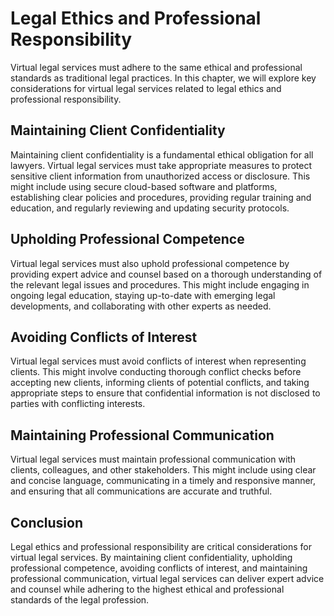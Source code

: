 # Legal Ethics and Professional Responsibility

Virtual legal services must adhere to the same ethical and professional standards as traditional legal practices. In this chapter, we will explore key considerations for virtual legal services related to legal ethics and professional responsibility.

Maintaining Client Confidentiality
----------------------------------

Maintaining client confidentiality is a fundamental ethical obligation for all lawyers. Virtual legal services must take appropriate measures to protect sensitive client information from unauthorized access or disclosure. This might include using secure cloud-based software and platforms, establishing clear policies and procedures, providing regular training and education, and regularly reviewing and updating security protocols.

Upholding Professional Competence
---------------------------------

Virtual legal services must also uphold professional competence by providing expert advice and counsel based on a thorough understanding of the relevant legal issues and procedures. This might include engaging in ongoing legal education, staying up-to-date with emerging legal developments, and collaborating with other experts as needed.

Avoiding Conflicts of Interest
------------------------------

Virtual legal services must avoid conflicts of interest when representing clients. This might involve conducting thorough conflict checks before accepting new clients, informing clients of potential conflicts, and taking appropriate steps to ensure that confidential information is not disclosed to parties with conflicting interests.

Maintaining Professional Communication
--------------------------------------

Virtual legal services must maintain professional communication with clients, colleagues, and other stakeholders. This might include using clear and concise language, communicating in a timely and responsive manner, and ensuring that all communications are accurate and truthful.

Conclusion
----------

Legal ethics and professional responsibility are critical considerations for virtual legal services. By maintaining client confidentiality, upholding professional competence, avoiding conflicts of interest, and maintaining professional communication, virtual legal services can deliver expert advice and counsel while adhering to the highest ethical and professional standards of the legal profession.
